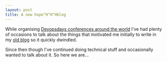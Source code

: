 ```yaml
---
layout: post
title: A new hope^H^H^Hblog
---
```


While organising [Devopsdays conferences around the world](http://www.devopsdays.org/) I've had plenty of occasions to talk about the things that motivated me initially to write in my [old blog](http://blog.endemics.info/post/2009/01/13/Yet-Another-Blog) so it quickly dwindled.

Since then though I've continued doing technical stuff and occasionally wanted to talk about it. So here we are...
